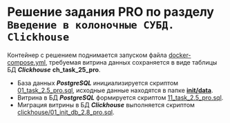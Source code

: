 # Решение задания PRO по разделу ```Введение в колоночные СУБД. Clickhouse```

Контейнер с решением поднимается запуском файла [docker-compose.yml](docker-compose.yml), требуемая витрина данных сохраняется в виде таблицы БД **_Clickhouse_** **ch_task_25_pro**.

  * База данных **_PostgreSQL_** инициализируется скриптом [01_task_2.5_pro.sql](init/01_task_2.5_pro.sql), исходные данные находятся в папке [**init/data**](./init/data).
  * Витрина в БД **_PostgreSQL_** формируется скриптом [11_task_2.5_pro.sql](init/11_task_2.5_pro.sql).
  * Миграция витрины в БД **_Clickhouse_** выполняется скриптом [clickhouse/01_init_db_2.8_pro.sql](clickhouse/01_init_db_2.8_pro.sql).
